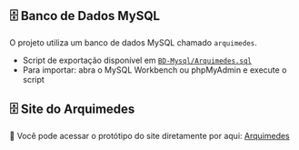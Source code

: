 ## 🗄️ Banco de Dados MySQL

O projeto utiliza um banco de dados MySQL chamado `arquimedes`.

- Script de exportação disponível em [`BD-Mysql/Arquimedes.sql`](BD-Mysql/Arquimedes.sql)
- Para importar: abra o MySQL Workbench ou phpMyAdmin e execute o script

## 🗄️ Site do Arquimedes

🔗 Você pode acessar o protótipo do site diretamente por aqui: [Arquimedes](https://github.com/LauraUrba/arquimedes-site-main-develop)
